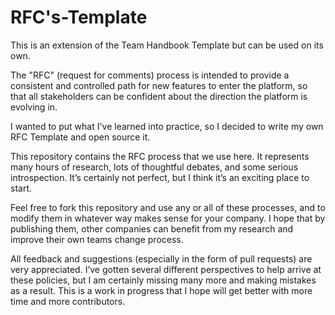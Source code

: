 # RFC's-Template

This is an extension of the Team Handbook Template but can be used on its own.

The "RFC" (request for comments) process is intended to provide a consistent and controlled path for new features to enter the platform, so that all stakeholders can be confident about the direction the platform is evolving in.

I wanted to put what I've learned into practice, so I decided to write my own RFC Template and open source it.

This repository contains the RFC process that we use here. It represents many hours of research, lots of thoughtful debates, and some serious introspection. It’s certainly not perfect, but I think it’s an exciting place to start.

Feel free to fork this repository and use any or all of these processes, and to modify them in whatever way makes sense for your company. I hope that by publishing them, other companies can benefit from my research and improve their own teams change process.

All feedback and suggestions (especially in the form of pull requests) are very appreciated. I’ve gotten several different perspectives to help arrive at these policies, but I am certainly missing many more and making mistakes as a result. This is a work in progress that I hope will get better with more time and more contributors.
